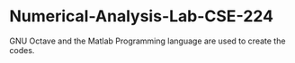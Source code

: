 # Numerical-Analysis-Lab-CSE-224

GNU Octave and the Matlab Programming language are used to create the codes.
